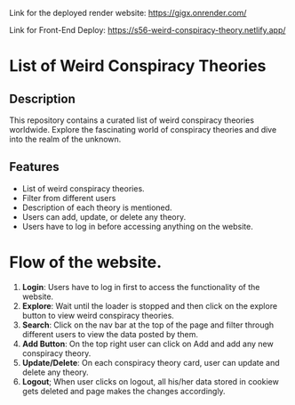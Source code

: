 Link for the deployed render website: https://gigx.onrender.com/

Link for Front-End Deploy: https://s56-weird-conspiracy-theory.netlify.app/

# List of Weird Conspiracy Theories

## Description
This repository contains a curated list of weird conspiracy theories worldwide. Explore the fascinating world of conspiracy theories and dive into the realm of the unknown.

## Features
- List of weird conspiracy theories.
- Filter from different users
- Description of each theory is mentioned.
- Users can add, update, or delete any theory.
- Users have to log in before accessing anything on the website.


# Flow of the website.
1. **Login**: Users have to log in first to access the functionality of the website.
2. **Explore**: Wait until the loader is stopped and then click on the explore button to view weird conspiracy theories.
3. **Search**: Click on the nav bar at the top of the page and filter through different users to view the data posted by them.
4. **Add Button**: On the top right user can click on Add and add any new conspiracy theory.
5. **Update/Delete**: On each conspiracy theory card, user can update and delete any theory.
6. **Logout**; When user clicks on logout, all his/her data stored in cookiew gets deleted and page makes the changes accordingly.
     

